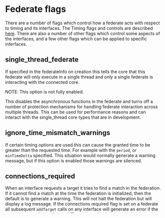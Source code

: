 # Federate flags

There are a number of flags which control how a federate acts with respect to timing and its interfaces. The Timing flags and controls are described [here](./Timing.html). There are also a number of other flags which control some aspects of the interfaces, and a few other flags which can be applied to specific interfaces.

## single_thread_federate

If specified in the federateInfo on creation this tells the core that this federate will only execute in a single thread and only a single federate is interacting with the connected core.

NOTE: This option is not fully enabled.

This disables the asynchronous functions in the federate and turns off a number of protection mechanisms for handling federate interaction across multiple threads. This can be used for performance reasons and can interact with the single_thread core types that are in development.

## ignore_time_mismatch_warnings

If certain timing options are used this can cause the granted time to be greater than the requested time. For example with the `period`, or `minTimeDelta` specified. This situation would normally generate a warning message, but if this option is enabled those warnings are silenced.

## connections_required

When an interface requests a target it tries to find a match in the federation. If it cannot find a match at the time the federation is initialized, then the default is to generate a warning. This will not halt the federation but will display a log message. If the connections required flag is set on a federate all subsequent `addTarget` calls on any interface will generate an error if the target is not available. If the addTarget is made after the initialization point, the error is immediate.

## connections_optional

When an interface requests a target it tries to find a match in the federation. If it cannot find a match at the time the federation is initialized, then the default is to generate a warning. This will not halt the federation but will display a log message. If the `connections_optional` flag is set on a federate all subsequent `addTarget` calls on any interface will not generate any message if the target is not available.

## strict_input_type_checking

This applies to Input interface. If enabled this flag tells the inputs to check that the type matches.

## slow_responding

If specified on a federate it indicates the federate may be slow in responding, and to not disconnect the federate if things are slow.
If applied to a core or broker, it is indicative that the broker doesn't respond to internal pings quickly so they cannot be used as a mechanism for timeout. For federates this option doesn't do much but its role will likely be expanded as more robust timeout and coordination mechanics are developed.

## terminate on error

If the `terminate_on_error` flag is set then a federate encountering an internal error will trigger a global error and cause the entire federation to abort. If the flag is not set then errors will only be local. Errors of this nature are typically the result of configuration errors. For example having a required publication that is not used or incompatible units or types on publications and subscriptions.
